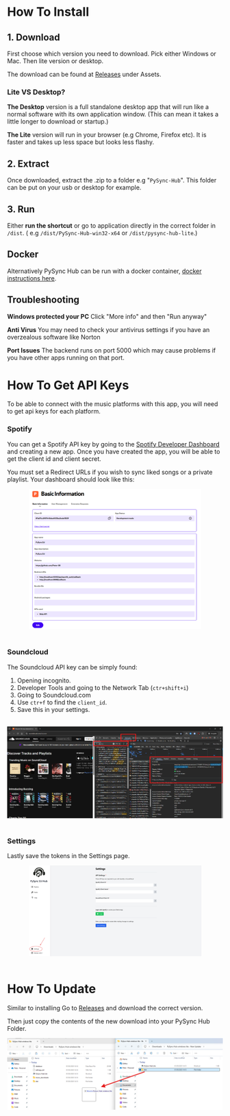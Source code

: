 # How To Install

## 1. Download  
First choose which version you need to download. Pick either Windows or Mac. Then lite version or desktop. 

The download can be found at [Releases](https://github.com/Peter-SB/PySync-Hub/releases) under Assets. 

### Lite VS Desktop?
**The Desktop** version is a full standalone desktop app that will run like a normal software with its own application window. (This can mean it takes a little longer to download or startup.)

**The Lite** version will run in your browser (e.g Chrome, Firefox etc). It is faster and takes up less space but looks less flashy.

## 2. Extract 
Once downloaded, extract the .zip to a folder e.g "`PySync-Hub`". This folder can be put on your usb or desktop for example. 

## 3. Run
Either **run the shortcut** or go to application directly in the correct folder in `/dist`. \( e.g `/dist/PySync-Hub-win32-x64` or `/dist/pysync-hub-lite`.)

## Docker

Alternatively PySync Hub can be run with a docker container, [docker instructions here](<How To Run Program in Docker.md>).

## Troubleshooting
**Windows protected your PC** Click "More info" and then "Run anyway"

**Anti Virus** You may need to check your antivirus settings if you have an overzealous software like Norton

**Port Issues** The backend runs on port 5000 which may cause problems if you have other apps running on that port.

# How To Get API Keys

To be able to connect with the music platforms with this app, you will need to get api keys for each platform.

### Spotify
You can get a Spotify API key by going to the [Spotify Developer Dashboard](https://developer.spotify.com/dashboard/applications) and creating a new app. Once you have created the app, you will be able to get the client id and client secret.

You must set a Redirect URLs if you wish to sync liked songs or a private playlist. Your dashboard should look like this:

<div align="center">
    <img src="images/Spotify-Developer-Dashboard.png" alt="Spotify API" style="width:80%; height:auto;">
</div>
<br>

### Soundcloud

The Soundcloud API key can be simply found:
1. Opening incognito.
2. Developer Tools and going to the Network Tab (`ctr+shift+i`)
3. Going to Soundcloud.com
4. Use `ctr+f` to find the `client_id`.
5. Save this in your settings. 

<br>
<div align="center">
    <img src="images/Scoundcloud-API.png" alt="Spotify API" style="width:%95; height:auto;">
</div>
<br>

### Settings

Lastly save the tokens in the Settings page.

<div align="center">
    <img src="images/Settings.png" alt="Spotify API" style="width:80%; height:auto;">
</div>
<br>

# How To Update

Similar to installing Go to [Releases](https://github.com/Peter-SB/PySync-Hub/releases) and download the correct version.

Then just copy the contents of the new download into your PySync Hub Folder.

<div align="center">
    <img src="images/update-program.png" alt="Spotify API" style="width:%95; height:auto;">
</div>